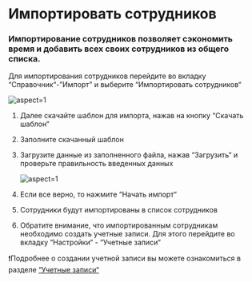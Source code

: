 # Импортировать сотрудников

### Импортирование сотрудников позволяет сэкономить время и добавить всех своих сотрудников из общего списка.

Для импортирования сотрудников перейдите во вкладку “Справочник“-”Импорт” и выберите “Импортировать сотрудников“

 ![](/api/attachments.redirect?id=0447ec60-60bc-4447-9ba0-1ce03db10f5c "aspect=1")

1. Далее скачайте шаблон для импорта, нажав на кнопку “Скачать шаблон“
2. Заполните скачанный шаблон
3. Загрузите данные из заполненного файла, нажав “Загрузить“ и проверьте правильность введенных данных

    ![](/api/attachments.redirect?id=79147731-1a81-409b-a6a3-48607e02c3f5 "aspect=1")
4. Если все верно, то нажмите “Начать импорт“ 
5. Сотрудники будут импортированы в список сотрудников
6. Обратите внимание, что импортированным сотрудникам необходимо создать учетные записи. Для этого перейдите во вкладку “Настройки“ - “Учетные записи“

   

❗Подробнее о создании учетной записи вы можете ознакомиться в разделе [“Учетные записи“](/doc/uchetnye-zapisi-9mkRde8Qbg)


